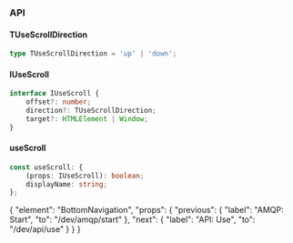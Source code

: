 

### API

#### TUseScrollDirection

```ts
type TUseScrollDirection = 'up' | 'down';
```

#### IUseScroll

```ts
interface IUseScroll {
    offset?: number;
    direction?: TUseScrollDirection;
    target?: HTMLElement | Window;
}
```

#### useScroll

```ts
const useScroll: {
    (props: IUseScroll): boolean;
    displayName: string;
};
```


{
  "element": "BottomNavigation",
  "props": {
    "previous": {
      "label": "AMQP: Start",
      "to": "/dev/amqp/start"
    },
    "next": {
      "label": "API: Use",
      "to": "/dev/api/use"
    }
  }
}